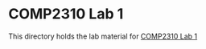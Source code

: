 # COMP2310 Lab 1

This directory holds the lab material for [COMP2310 Lab 1](https://comp.anu.edu.au/courses/comp2310/labs/01-c-intro/)

